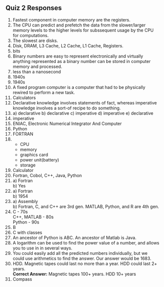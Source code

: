 ## Quiz 2 Responses

1. Fastest component in computer memory are the registers.  
2. The CPU can predict and prefetch the data from the slower/larger memory levels to the higher levels for subssequent usage by the CPU for computations.
3. The slowest are disks.
4. Disk, DRAM, L3 Cache, L2 Cache, L1 Cache, Registers.
5. bits
6. Binary numbers are easy to represent electronically and virtually anything represented as a binary number can be stored in computer memory and processed.
7. less than a nanosecond
8. 1940s
9. 1940s
10. A fixed program computer is a computer that had to be physically rewired to perform a new task.
11. Calculators
12. Declarative knowledge involves statements of fact, whereas imperative knowledge involves a sort-of recipe to do something.
13. a) declarative
    b) declarative
    c) imperative
    d) imperative
    e) declarative
14. imperative
15. ENIAC, Electronic Numerical Integrator And Computer
16. Python
17. FORTRAN
18. + CPU
    + memory
    + graphics card
    + power unit(battery)
    + storage
19. Calculator
20. Fortran, Cobol, C++, Java, Python
21. a) Fortran  
    b) Yes  
22. a) Fortran  
    b) 1954  
23. a) Assembly  
    b) Fortran, C, and C++ are 3rd gen. MATLAB, Python, and R are 4th gen.
24. C - 70s  
    C++, MATLAB - 80s  
    Python - 90s  
25. B
26. C with classes
27. An ancestor of Python is ABC. An ancestor of Matlab is Java.
28. A logarithm can be used to find the power value of a number, and allows you to use in in several ways.
29. You could easily add all the predicted numbers individually, but we could use arithmetics to find the answer. Our answer would be 1683.
30. HDD. Magnetic tapes could last no more than a year. HDD could last 2+ years.  
    **Correct Answer:** Magnetic tapes 100+ years. HDD 10+ years
31. Compass

